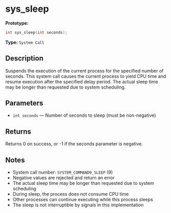 sys_sleep
=========

**Prototype:**

```c
int sys_sleep(int seconds);
```

**Type:** `System Call`

Description
-----------

Suspends the execution of the current process for the specified number of seconds. This system call causes the current process to yield CPU time and resume execution after the specified delay period. The actual sleep time may be longer than requested due to system scheduling.

Parameters
----------

*   `int seconds` — Number of seconds to sleep (must be non-negative)

Returns
-------

Returns 0 on success, or -1 if the seconds parameter is negative.

Notes
-----

- System call number: `SYSTEM_COMMAND9_SLEEP` (9)
- Negative values are rejected and return an error
- The actual sleep time may be longer than requested due to system scheduling
- During sleep, the process does not consume CPU time
- Other processes can continue executing while this process sleeps
- The sleep is not interruptible by signals in this implementation
